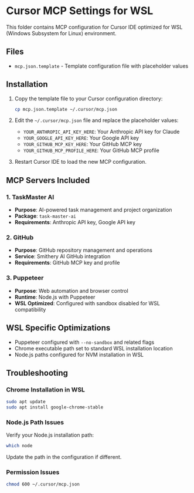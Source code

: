# Cursor MCP Settings for WSL

This folder contains MCP configuration for Cursor IDE optimized for WSL (Windows Subsystem for Linux) environment.

## Files

- `mcp.json.template` - Template configuration file with placeholder values

## Installation

1. Copy the template file to your Cursor configuration directory:
   ```bash
   cp mcp.json.template ~/.cursor/mcp.json
   ```

2. Edit the `~/.cursor/mcp.json` file and replace the placeholder values:
   - `YOUR_ANTHROPIC_API_KEY_HERE`: Your Anthropic API key for Claude
   - `YOUR_GOOGLE_API_KEY_HERE`: Your Google API key
   - `YOUR_GITHUB_MCP_KEY_HERE`: Your GitHub MCP key
   - `YOUR_GITHUB_MCP_PROFILE_HERE`: Your GitHub MCP profile

3. Restart Cursor IDE to load the new MCP configuration.

## MCP Servers Included

### 1. TaskMaster AI
- **Purpose**: AI-powered task management and project organization
- **Package**: `task-master-ai`
- **Requirements**: Anthropic API key, Google API key

### 2. GitHub
- **Purpose**: GitHub repository management and operations
- **Service**: Smithery AI GitHub integration
- **Requirements**: GitHub MCP key and profile

### 3. Puppeteer
- **Purpose**: Web automation and browser control
- **Runtime**: Node.js with Puppeteer
- **WSL Optimized**: Configured with sandbox disabled for WSL compatibility

## WSL Specific Optimizations

- Puppeteer configured with `--no-sandbox` and related flags
- Chrome executable path set to standard WSL installation location
- Node.js paths configured for NVM installation in WSL

## Troubleshooting

### Chrome Installation in WSL
```bash
sudo apt update
sudo apt install google-chrome-stable
```

### Node.js Path Issues
Verify your Node.js installation path:
```bash
which node
```
Update the path in the configuration if different.

### Permission Issues
```bash
chmod 600 ~/.cursor/mcp.json
```